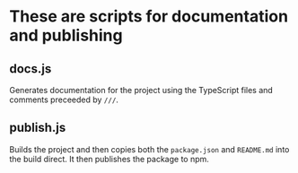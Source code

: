 # These are scripts for documentation and publishing

## docs.js
Generates documentation for the project using the TypeScript files and comments preceeded by `///`.

## publish.js
Builds the project and then copies both the `package.json` and `README.md` into the build direct. It then publishes the package to npm.
